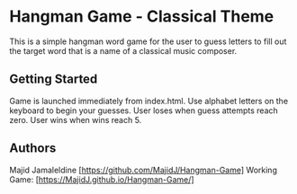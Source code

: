 # Hangman Game - Classical Theme

This is a simple hangman word game for the user to guess letters to fill out the target word that is a name of a classical music composer.

## Getting Started

Game is launched immediately from index.html. Use alphabet letters on the keyboard to begin your guesses. User loses when guess attempts reach zero. User wins when wins reach 5.

## Authors

Majid Jamaleldine [https://github.com/MajidJ/Hangman-Game]
Working Game: [https://MajidJ.github.io/Hangman-Game/]

